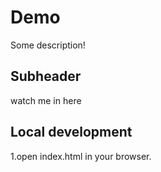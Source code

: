 # Demo

Some description!

## Subheader

watch me in here

## Local development

1.open index.html in your browser.
